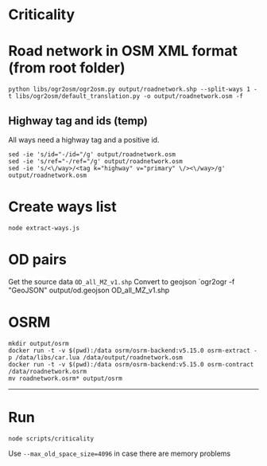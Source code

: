 # Criticality

# Road network in OSM XML format (from root folder)
```
python libs/ogr2osm/ogr2osm.py output/roadnetwork.shp --split-ways 1 -t libs/ogr2osm/default_translation.py -o output/roadnetwork.osm -f
```

## Highway tag and ids (temp)
All ways need a highway tag and a positive id.
```
sed -ie 's/id="-/id="/g' output/roadnetwork.osm
sed -ie 's/ref="-/ref="/g' output/roadnetwork.osm
sed -ie 's/<\/way>/<tag k="highway" v="primary" \/><\/way>/g' output/roadnetwork.osm
```

# Create ways list
```
node extract-ways.js
```

# OD pairs
Get the source data `OD_all_MZ_v1.shp`
Convert to geojson `ogr2ogr -f "GeoJSON" output/od.geojson OD_all_MZ_v1.shp

# OSRM
```
mkdir output/osrm
docker run -t -v $(pwd):/data osrm/osrm-backend:v5.15.0 osrm-extract -p /data/libs/car.lua /data/output/roadnetwork.osm
docker run -t -v $(pwd):/data osrm/osrm-backend:v5.15.0 osrm-contract /data/roadnetwork.osrm
mv roadnetwork.osrm* output/osrm
```

------

# Run
```
node scripts/criticality
```

Use `--max_old_space_size=4096` in case there are memory problems